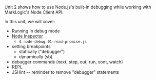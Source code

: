 Unit 2 shows how to use Node.js's built-in debugging while working with 
MarkLogic's Node Client API. 

In this unit, we will cover:

- Running in debug mode
- [Node Inspector](https://github.com/node-inspector/node-inspector)
  - `$ node-debug 01-read-promise.js`
- setting breakpoints
  - statically ("debugger")
  - dynamically (sb)
- debugger commands (next, step, out, run, cont, watch)
- REPL
- JSHint -- reminder to remove "debugger" statements
